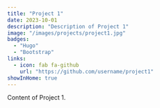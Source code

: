 ```yaml
---
title: "Project 1"
date: 2023-10-01
description: "Description of Project 1"
image: "/images/projects/project1.jpg"
badges:
  - "Hugo"
  - "Bootstrap"
links:
  - icon: fab fa-github
    url: "https://github.com/username/project1"
showInHome: true
---
```


Content of Project 1.